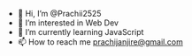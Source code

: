 - 👋 Hi, I’m @Prachii2525
- 👀 I’m interested in Web Dev
- 🌱 I’m currently learning JavaScript
- 📫 How to reach me prachijanjire@gmail.com
<!---
- ⚡ Fun fact: ... 
<!---
![Your GitHub Stats](https://github-readme-stats.vercel.app/api?Prachii2525=Prachii2525&show_icons=true&theme=radical)

<!---
Prachii2525/Prachii2525 is a ✨ special ✨ repository because its `README.md` (this file) appears on your GitHub profile.
You can click the Preview link to take a look at your changes.
--->
